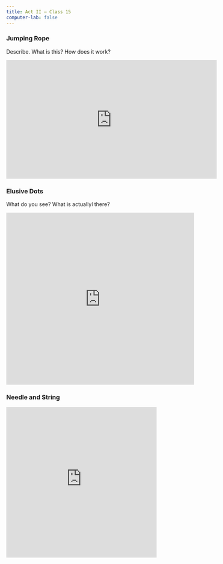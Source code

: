 ```yaml
---
title: Act II — Class 15
computer-lab: false
---
```



### Jumping Rope


Describe. 
What is this? 
How does it work? 

<iframe src="https://www.facebook.com/plugins/video.php?href=https%3A%2F%2Fwww.facebook.com%2Ftechinsider%2Fvideos%2Fvb.352751268256569%2F642412232623803%2F%3Ftype%3D3&show_text=0&width=560" width="560" height="315" style="border:none;overflow:hidden" scrolling="no" frameborder="0" allowTransparency="true" allowFullScreen="true"></iframe>

### Elusive Dots

What do you see? 
What is actuallyl there? 

<iframe src="https://www.facebook.com/plugins/post.php?href=https%3A%2F%2Fwww.facebook.com%2FTheScienceScoop%2Fposts%2F1400666533299949%3A0&width=500" width="500" height="457" style="border:none;overflow:hidden" scrolling="no" frameborder="0" allowTransparency="true"></iframe>


### Needle and String


<iframe src="https://www.facebook.com/plugins/video.php?href=https%3A%2F%2Fwww.facebook.com%2Fplaygroundenglish%2Fvideos%2Fvb.259754044357933%2F389352808064722%2F%3Ftype%3D3&show_text=0&width=400" width="400" height="400" style="border:none;overflow:hidden" scrolling="no" frameborder="0" allowTransparency="true" allowFullScreen="true"></iframe>


